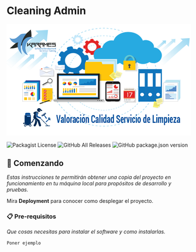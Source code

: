 # Cleaning Admin

<!-- _Valoración de la Calidad del Servicio de Limpieza._ -->

![Imagen del curso](img/fondo.png)

![Packagist License](https://img.shields.io/packagist/l/karames/curso-markdown-master)
![GitHub All Releases](https://img.shields.io/github/downloads/karames/curso-markdown-master/total?style=flat-square)
![GitHub package.json version](https://img.shields.io/github/package-json/v/karames/curso-markdown-master?style=flat-square)

## 🚀 Comenzando

_Estas instrucciones te permitirán obtener una copia del proyecto en funcionamiento en tu máquina local para propósitos de desarrollo y pruebas._

Mira **Deployment** para conocer como desplegar el proyecto.

### 📋 Pre-requisitos

_Que cosas necesitas para instalar el software y como instalarlas._

```text
Poner ejemplo
```
